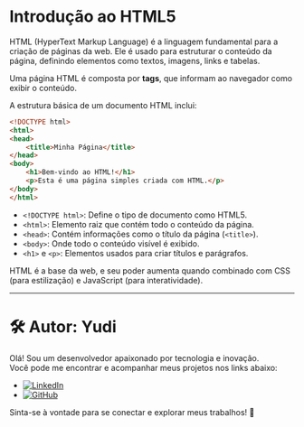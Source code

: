 # **Introdução ao HTML5**

HTML (HyperText Markup Language) é a linguagem fundamental para a criação de páginas da web. Ele é usado para estruturar o conteúdo da página, definindo elementos como textos, imagens, links e tabelas.

Uma página HTML é composta por **tags**, que informam ao navegador como exibir o conteúdo. 

A estrutura básica de um documento HTML inclui:

```html
<!DOCTYPE html>
<html>
<head>
    <title>Minha Página</title>
</head>
<body>
    <h1>Bem-vindo ao HTML!</h1>
    <p>Esta é uma página simples criada com HTML.</p>
</body>
</html>
```

- `<!DOCTYPE html>`: Define o tipo de documento como HTML5.
- `<html>`: Elemento raiz que contém todo o conteúdo da página.
- `<head>`: Contém informações como o título da página (`<title>`).
- `<body>`: Onde todo o conteúdo visível é exibido.
- `<h1>` e `<p>`: Elementos usados para criar títulos e parágrafos.

HTML é a base da web, e seu poder aumenta quando combinado com CSS (para estilização) e JavaScript (para interatividade).

---

# 🛠️ **Autor:** Yudi

Olá! Sou um desenvolvedor apaixonado por tecnologia e inovação.  
Você pode me encontrar e acompanhar meus projetos nos links abaixo:

- [![LinkedIn](https://img.shields.io/badge/LinkedIn-blue?style=flat&logo=linkedin)](https://www.linkedin.com/in/yudi-yamada-0a10181b9/)
- [![GitHub](https://img.shields.io/badge/GitHub-black?style=flat&logo=github)](https://github.com/YudiYamada)

Sinta-se à vontade para se conectar e explorar meus trabalhos! 🚀